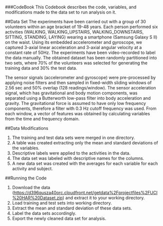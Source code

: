 ###CodeBook
This Codebook describes the code, variables, and modifications made to the data set to run analysis on it.

##Data Set
The experiments have been carried out with a group of 30 volunteers within an age bracket of 19-48 years. Each person performed six activities (WALKING, WALKING_UPSTAIRS, WALKING_DOWNSTAIRS, SITTING, STANDING, LAYING) wearing a smartphone (Samsung Galaxy S II) on the waist. Using its embedded accelerometer and gyroscope, we captured 3-axial linear acceleration and 3-axial angular velocity at a constant rate of 50Hz. The experiments have been video-recorded to label the data manually. The obtained dataset has been randomly partitioned into two sets, where 70% of the volunteers was selected for generating the training data and 30% the test data. 

The sensor signals (accelerometer and gyroscope) were pre-processed by applying noise filters and then sampled in fixed-width sliding windows of 2.56 sec and 50% overlap (128 readings/window). The sensor acceleration signal, which has gravitational and body motion components, was separated using a Butterworth low-pass filter into body acceleration and gravity. The gravitational force is assumed to have only low frequency components, therefore a filter with 0.3 Hz cutoff frequency was used. From each window, a vector of features was obtained by calculating variables from the time and frequency domain.

##Data Modifications
1. The training and test data sets were merged in one directory.
2. A table was created extracting only the mean and standard deviations of the variables.
3. Descriptive labels were applied to the activities in the data.
4. The data set was labeled with descriptive names for the columns.
5. A new data set was created with the averages for each variable for each activity and subject. 

##Running the Code
1. Download the data (https://d396qusza40orc.cloudfront.net/getdata%2Fprojectfiles%2FUCI%20HAR%20Dataset.zip) and extract it to your working directory.
2. Load training and test sets into working directory. 
3. Extract the mean and standard deviation of these data sets.
4. Label the data sets accordingly.
5. Export the newly cleaned data set for analysis. 
